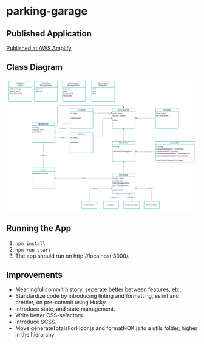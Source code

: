# parking-garage

## Published Application

[Published at AWS Amplify](https://dev.d2j3g4cb8jzp6b.amplifyapp.com)


## Class Diagram

![Class Diagram](./class-diagram.jpg?raw=true)


## Running the App

1. `npm install`
2. `npm run start`
3. The app should run on http://localhost:3000/. 

## Improvements

- Meaningful commit history, seperate better between features, etc.
- Standardize code by introducing linting and formatting, eslint and prettier, on pre-commit using Husky.
- Introduce state, and state management.
- Write better CSS-selectors.
- Introduce SCSS.
- Move generateTotalsForFloor.js and formatNOK.js to a utils folder, higher in the hierarchy.
